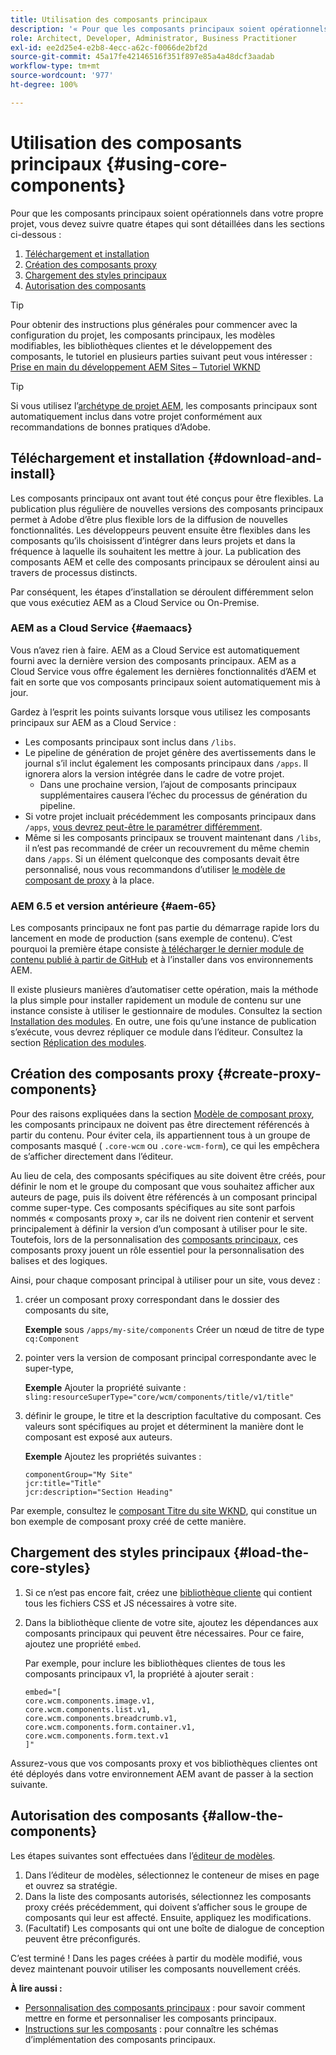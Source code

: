 ```yaml
---
title: Utilisation des composants principaux
description: '« Pour que les composants principaux soient opérationnels dans votre propre projet, suivez les quatre étapes ci-après : téléchargement et installation, création de composants proxy, chargement des styles principaux et autorisation des composants de vos modèles. »'
role: Architect, Developer, Administrator, Business Practitioner
exl-id: ee2d25e4-e2b8-4ecc-a62c-f0066de2bf2d
source-git-commit: 45a17fe42146516f351f897e85a4a48dcf3aadab
workflow-type: tm+mt
source-wordcount: '977'
ht-degree: 100%

---
```


# Utilisation des composants principaux {#using-core-components}

Pour que les composants principaux soient opérationnels dans votre propre projet, vous devez suivre quatre étapes qui sont détaillées dans les sections ci-dessous :

1. [Téléchargement et installation](#download-and-install)
1. [Création des composants proxy](#create-proxy-components)
1. [Chargement des styles principaux](#load-the-core-styles)
1. [Autorisation des composants](#allow-the-components)

>[!TIP]
>
>Pour obtenir des instructions plus générales pour commencer avec la configuration du projet, les composants principaux, les modèles modifiables, les bibliothèques clientes et le développement des composants, le tutoriel en plusieurs parties suivant peut vous intéresser :\
>[Prise en main du développement AEM Sites – Tutoriel WKND](https://docs.adobe.com/content/help/fr-FR/experience-manager-learn/getting-started-wknd-tutorial-develop/overview.html)

>[!TIP]
>
>Si vous utilisez l’[archétype de projet AEM](/help/developing/archetype/overview.md), les composants principaux sont automatiquement inclus dans votre projet conformément aux recommandations de bonnes pratiques d’Adobe.

## Téléchargement et installation {#download-and-install}

Les composants principaux ont avant tout été conçus pour être flexibles. La publication plus régulière de nouvelles versions des composants principaux permet à Adobe d’être plus flexible lors de la diffusion de nouvelles fonctionnalités. Les développeurs peuvent ensuite être flexibles dans les composants qu’ils choisissent d’intégrer dans leurs projets et dans la fréquence à laquelle ils souhaitent les mettre à jour. La publication des composants AEM et celle des composants principaux se déroulent ainsi au travers de processus distincts.

Par conséquent, les étapes d’installation se déroulent différemment selon que vous exécutiez AEM as a Cloud Service ou On-Premise.

### AEM as a Cloud Service {#aemaacs}

Vous n’avez rien à faire. AEM as a Cloud Service est automatiquement fourni avec la dernière version des composants principaux. AEM as a Cloud Service vous offre également les dernières fonctionnalités d’AEM et fait en sorte que vos composants principaux soient automatiquement mis à jour.

Gardez à l’esprit les points suivants lorsque vous utilisez les composants principaux sur AEM as a Cloud Service :

* Les composants principaux sont inclus dans `/libs`.
* Le pipeline de génération de projet génère des avertissements dans le journal s’il inclut également les composants principaux dans `/apps`. Il ignorera alors la version intégrée dans le cadre de votre projet.
   * Dans une prochaine version, l’ajout de composants principaux supplémentaires causera l’échec du processus de génération du pipeline.
* Si votre projet incluait précédemment les composants principaux dans `/apps`, [vous devrez peut-être le paramétrer différemment](/help/developing/overview.md#via-aemaacs).
* Même si les composants principaux se trouvent maintenant dans `/libs`, il n’est pas recommandé de créer un recouvrement du même chemin dans `/apps`. Si un élément quelconque des composants devait être personnalisé, nous vous recommandons d’utiliser [le modèle de composant de proxy](/help/developing/guidelines.md#proxy-component-pattern) à la place.

### AEM 6.5 et version antérieure {#aem-65}

Les composants principaux ne font pas partie du démarrage rapide lors du lancement en mode de production (sans exemple de contenu). C’est pourquoi la première étape consiste [à télécharger le dernier module de contenu publié à partir de GitHub](https://github.com/adobe/aem-core-wcm-components/releases/latest) et à l’installer dans vos environnements AEM.

Il existe plusieurs manières d’automatiser cette opération, mais la méthode la plus simple pour installer rapidement un module de contenu sur une instance consiste à utiliser le gestionnaire de modules. Consultez la section [Installation des modules](https://docs.adobe.com/content/help/fr-FR/experience-manager-65/administering/contentmanagement/package-manager.html#installing-packages). En outre, une fois qu’une instance de publication s’exécute, vous devrez répliquer ce module dans l’éditeur. Consultez la section [Réplication des modules](https://docs.adobe.com/content/help/fr-FR/experience-manager-65/administering/contentmanagement/package-manager.html#replicating-packages).

## Création des composants proxy {#create-proxy-components}

Pour des raisons expliquées dans la section [Modèle de composant proxy](/help/developing/guidelines.md#proxy-component-pattern), les composants principaux ne doivent pas être directement référencés à partir du contenu. Pour éviter cela, ils appartiennent tous à un groupe de composants masqué ( `.core-wcm` ou `.core-wcm-form`), ce qui les empêchera de s’afficher directement dans l’éditeur.

Au lieu de cela, des composants spécifiques au site doivent être créés, pour définir le nom et le groupe du composant que vous souhaitez afficher aux auteurs de page, puis ils doivent être référencés à un composant principal comme super-type. Ces composants spécifiques au site sont parfois nommés « composants proxy », car ils ne doivent rien contenir et servent principalement à définir la version d’un composant à utiliser pour le site. Toutefois, lors de la personnalisation des [composants principaux](/help/developing/customizing.md), ces composants proxy jouent un rôle essentiel pour la personnalisation des balises et des logiques.

Ainsi, pour chaque composant principal à utiliser pour un site, vous devez :

1. créer un composant proxy correspondant dans le dossier des composants du site,

   **Exemple**
sous `/apps/my-site/components` Créer un nœud de titre de type `cq:Component`

1. pointer vers la version de composant principal correspondante avec le super-type,

   **Exemple**
Ajouter la propriété suivante :\
   `sling:resourceSuperType="core/wcm/components/title/v1/title"`

1. définir le groupe, le titre et la description facultative du composant. Ces valeurs sont spécifiques au projet et déterminent la manière dont le composant est exposé aux auteurs.

   **Exemple**
Ajoutez les propriétés suivantes :

   ```shell
   componentGroup="My Site"
   jcr:title="Title"  
   jcr:description="Section Heading"
   ```

Par exemple, consultez le [composant Titre du site WKND](https://github.com/adobe/aem-guides-wknd/blob/master/ui.apps/src/main/content/jcr_root/apps/wknd/components/title/.content.xml), qui constitue un bon exemple de composant proxy créé de cette manière.

## Chargement des styles principaux {#load-the-core-styles}

1. Si ce n’est pas encore fait, créez une [bibliothèque cliente](https://experienceleague.adobe.com/docs/experience-manager-cloud-service/implementing/developing/full-stack/clientlibs.html?lang=fr-FR) qui contient tous les fichiers CSS et JS nécessaires à votre site.
1. Dans la bibliothèque cliente de votre site, ajoutez les dépendances aux composants principaux qui peuvent être nécessaires. Pour ce faire, ajoutez une propriété `embed`.

   Par exemple, pour inclure les bibliothèques clientes de tous les composants principaux v1, la propriété à ajouter serait :

   ```shell
   embed="[  
   core.wcm.components.image.v1,  
   core.wcm.components.list.v1,  
   core.wcm.components.breadcrumb.v1,  
   core.wcm.components.form.container.v1,  
   core.wcm.components.form.text.v1  
   ]"
   ```

Assurez-vous que vos composants proxy et vos bibliothèques clientes ont été déployés dans votre environnement AEM avant de passer à la section suivante.

## Autorisation des composants {#allow-the-components}

Les étapes suivantes sont effectuées dans l’[éditeur de modèles](https://docs.adobe.com/content/help/fr-FR/experience-manager-cloud-service/sites/authoring/features/templates.html).

1. Dans l’éditeur de modèles, sélectionnez le conteneur de mises en page et ouvrez sa stratégie.
1. Dans la liste des composants autorisés, sélectionnez les composants proxy créés précédemment, qui doivent s’afficher sous le groupe de composants qui leur est affecté. Ensuite, appliquez les modifications.
1. (Facultatif) Les composants qui ont une boîte de dialogue de conception peuvent être préconfigurés.

C’est terminé ! Dans les pages créées à partir du modèle modifié, vous devez maintenant pouvoir utiliser les composants nouvellement créés.

**À lire aussi :**

* [Personnalisation des composants principaux](/help/developing/customizing.md) : pour savoir comment mettre en forme et personnaliser les composants principaux.
* [Instructions sur les composants](/help/developing/guidelines.md) : pour connaître les schémas d’implémentation des composants principaux.
